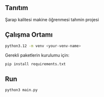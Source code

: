 ## Tanıtım
Şarap kalitesi makine öğrenmesi tahmin projesi

## Çalışma Ortamı

```bash
python3.12 -m venv <your-venv-name>
```

Gerekli paketlerin kurulumu için:
```bash
pip install requirements.txt
```
## Run
```bash
python3 main.py
```